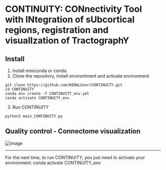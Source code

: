 # CONTINUITY: CONnectivity Tool with INtegration of sUbcortical regions, registration and visualIzation of TractographY #

## Install ##

1. Install miniconda or conda. 
2. Clone the repository, install environtment and activate environment

```
git clone https://github.com/NIRALUser/CONTINUITY.git
cd CONTINUITY
conda env create -f CONTINUITY_env.yml
conda activate CONTINUITY_env
```
3. Run CONTINUITY

```
python3 main_CONTINUITY.py
```

## Quality control - Connectome visualization  ##

![image](https://user-images.githubusercontent.com/7086191/154772890-398a7f47-4844-478b-82f5-80550ae2512a.png)


--------------------------------------------------------------------------------------------------------------------
For the next time, to run CONTINUITY, you just need to activate your environment:
	conda activate CONTINUITY_env
